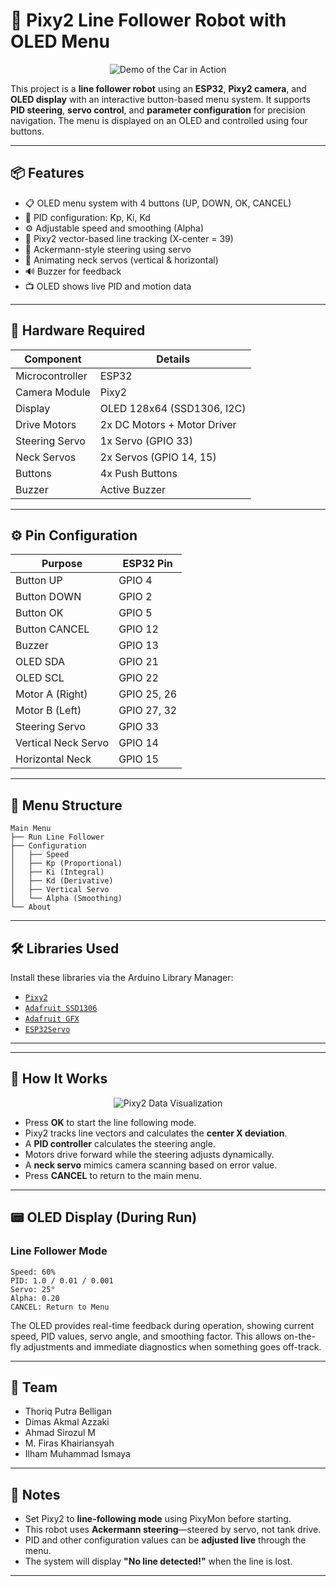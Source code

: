 # 🚗 Pixy2 Line Follower Robot with OLED Menu

<div align="center">
  <img src="images/pixyLineDetection.gif" alt="Demo of the Car in Action">
</div>

This project is a **line follower robot** using an **ESP32**, **Pixy2 camera**, and **OLED display** with an interactive button-based menu system. It supports **PID steering**, **servo control**, and **parameter configuration** for precision navigation. The menu is displayed on an OLED and controlled using four buttons.

---

## 📦 Features

- 📋 OLED menu system with 4 buttons (UP, DOWN, OK, CANCEL)
- 🔧 PID configuration: Kp, Ki, Kd
- ⚙️ Adjustable speed and smoothing (Alpha)
- 🎯 Pixy2 vector-based line tracking (X-center = 39)
- 🧠 Ackermann-style steering using servo
- 👀 Animating neck servos (vertical & horizontal)
- 🔊 Buzzer for feedback
- 📺 OLED shows live PID and motion data

---

## 🔌 Hardware Required

| Component             | Details                     |
|----------------------|-----------------------------|
| Microcontroller      | ESP32                       |
| Camera Module        | Pixy2                       |
| Display              | OLED 128x64 (SSD1306, I2C)  |
| Drive Motors         | 2x DC Motors + Motor Driver |
| Steering Servo       | 1x Servo (GPIO 33)          |
| Neck Servos          | 2x Servos (GPIO 14, 15)     |
| Buttons              | 4x Push Buttons             |
| Buzzer               | Active Buzzer               |

---

## ⚙️ Pin Configuration

| Purpose            | ESP32 Pin |
|--------------------|-----------|
| Button UP          | GPIO 4    |
| Button DOWN        | GPIO 2    |
| Button OK          | GPIO 5    |
| Button CANCEL      | GPIO 12   |
| Buzzer             | GPIO 13   |
| OLED SDA           | GPIO 21   |
| OLED SCL           | GPIO 22   |
| Motor A (Right)    | GPIO 25, 26 |
| Motor B (Left)     | GPIO 27, 32 |
| Steering Servo     | GPIO 33   |
| Vertical Neck Servo| GPIO 14   |
| Horizontal Neck    | GPIO 15   |

---

## 📖 Menu Structure

```text
Main Menu
├── Run Line Follower
├── Configuration
│   ├── Speed
│   ├── Kp (Proportional)
│   ├── Ki (Integral)
│   ├── Kd (Derivative)
│   ├── Vertical Servo
│   └── Alpha (Smoothing)
└── About
```
---

## 🛠 Libraries Used

Install these libraries via the Arduino Library Manager:

- [`Pixy2`](https://github.com/charmedlabs/pixy2)
- [`Adafruit SSD1306`](https://github.com/adafruit/Adafruit_SSD1306)
- [`Adafruit GFX`](https://github.com/adafruit/Adafruit-GFX-Library)
- [`ESP32Servo`](https://github.com/jkb-git/ESP32Servo)

---

---


## 🚦 How It Works

<div align="center">
  <img src="images/pixyData.gif" alt="Pixy2 Data Visualization">
</div>

- Press **OK** to start the line following mode.
- Pixy2 tracks line vectors and calculates the **center X deviation**.
- A **PID controller** calculates the steering angle.
- Motors drive forward while the steering adjusts dynamically.
- A **neck servo** mimics camera scanning based on error value.
- Press **CANCEL** to return to the main menu.

---

## 📟 OLED Display (During Run)

### Line Follower Mode
```
Speed: 60%
PID: 1.0 / 0.01 / 0.001
Servo: 25°
Alpha: 0.20
CANCEL: Return to Menu
```

The OLED provides real-time feedback during operation, showing current speed, PID values, servo angle, and smoothing factor. This allows on-the-fly adjustments and immediate diagnostics when something goes off-track.

---

## 👥 Team

- Thoriq Putra Belligan  
- Dimas Akmal Azzaki  
- Ahmad Sirozul M  
- M. Firas Khairiansyah  
- Ilham Muhammad Ismaya  

---

## 📌 Notes

- Set Pixy2 to **line-following mode** using PixyMon before starting.
- This robot uses **Ackermann steering**—steered by servo, not tank drive.
- PID and other configuration values can be **adjusted live** through the menu.
- The system will display **"No line detected!"** when the line is lost.

---


